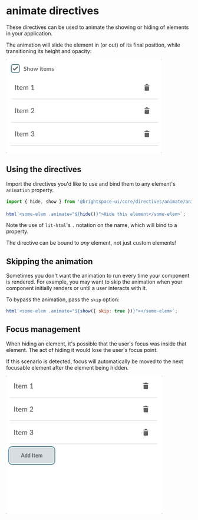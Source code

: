 # animate directives

These directives can be used to animate the showing or hiding of elements in your application.

The animation will slide the element in (or out) of its final position, while transitioning its height and opacity:

![animation](./screenshots/show-hide.gif?raw=true)

## Using the directives

Import the directives you'd like to use and bind them to any element's `animation` property.

```javascript
import { hide, show } from '@brightspace-ui/core/directives/animate/animate.js';

html`<some-elem .animate="${hide()}">Hide this element</some-elem>`;
```

Note the use of `lit-html`'s `.` notation on the name, which will bind to a property.

The directive can be bound to _any_ element, not just custom elements!

## Skipping the animation

Sometimes you don't want the animation to run every time your component is rendered. For example, you may want to skip the animation when your component initially renders or until a user interacts with it.

To bypass the animation, pass the `skip` option:

```javascript
html`<some-elem .animate="${show({ skip: true })}"></some-elem>`;
```

## Focus management

When hiding an element, it's possible that the user's focus was inside that element. The act of hiding it would lose the user's focus point.

If this scenario is detected, focus will automatically be moved to the next focusable element after the element being hidden.

![focus](./screenshots/focus.gif?raw=true)